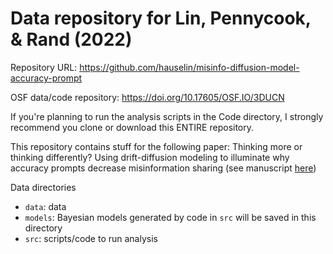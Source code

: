 # Data repository for Lin, Pennycook, & Rand (2022)

Repository URL: https://github.com/hauselin/misinfo-diffusion-model-accuracy-prompt

OSF data/code repository: https://doi.org/10.17605/OSF.IO/3DUCN

If you're planning to run the analysis scripts in the Code directory, I strongly recommend you clone or download this ENTIRE repository.

This repository contains stuff for the following paper: Thinking more or thinking differently? Using drift-diffusion modeling to illuminate why accuracy prompts decrease misinformation sharing (see manuscript [here](https://psyarxiv.com/kf8md/))

Data directories
- `data`: data
- `models`: Bayesian models generated by code in `src` will be saved in this directory
- `src`: scripts/code to run analysis